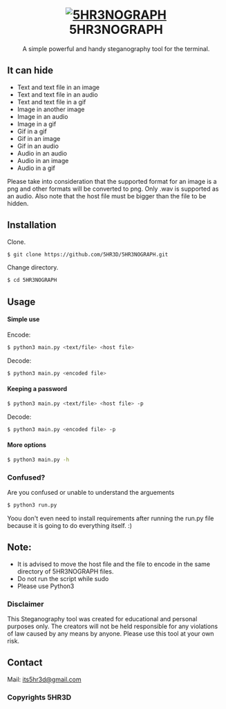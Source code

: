 <h1 align="center">
  <br>
  <a href="https://github.com/5HR3D/5HR3NOGRAPH"><img src="https://github.com/5HR3D/5HR3NOGRAPH/blob/main/Images/Screenshot.png" alt="5HR3NOGRAPH"></a>
  <br>
  5HR3NOGRAPH
  <br>
</h1>

<p align="center">A simple powerful and handy steganography tool for the terminal.</p>

## It can hide
- Text and text file in an image
- Text and text file in an audio 
- Text and text file in a gif
- Image in another image
- Image in an audio 
- Image in a gif
- Gif in a gif
- Gif in an image
- Gif in an audio
- Audio in an audio
- Audio in an image
- Audio in a gif

Please take into consideration that the supported format for an image is a png and other formats will be converted to png. Only .wav is supported as an audio. Also note that the host file must be bigger than the file to be hidden.

## Installation

Clone.
```sh
$ git clone https://github.com/5HR3D/5HR3NOGRAPH.git
```
Change directory.
```sh
$ cd 5HR3NOGRAPH
```
## Usage
#### Simple use
Encode:
```sh
$ python3 main.py <text/file> <host file>
```
Decode:
```sh
$ python3 main.py <encoded file>
```
#### Keeping a password
```sh
$ python3 main.py <text/file> <host file> -p
```
Decode:
```sh
$ python3 main.py <encoded file> -p
```
#### More options
```sh
$ python3 main.py -h
```
### Confused?
Are you confused or unable to understand the arguements
```sh
$ python3 run.py
```
Yoou don't even need to install requirements after running the run.py file because it is going to do everything itself. :)

## Note:
- It is advised to move the host file and the file to encode in the same directory of 5HR3NOGRAPH files.
- Do not run the script while sudo
- Please use Python3
### Disclaimer 
This Steganography tool was created for educational and personal purposes only. The creators will not be held responsible for any violations of law caused by any means by anyone. Please use this tool at your own risk.

## Contact
Mail: its5hr3d@gmail.com

### Copyrights 5HR3D























